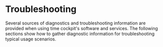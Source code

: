 # Troubleshooting

Several sources of diagnostics and troubleshooting information are provided when using time cockpit's software and services. The following sections show how to gather diagnostic information for troubleshooting typical usage scenarios.